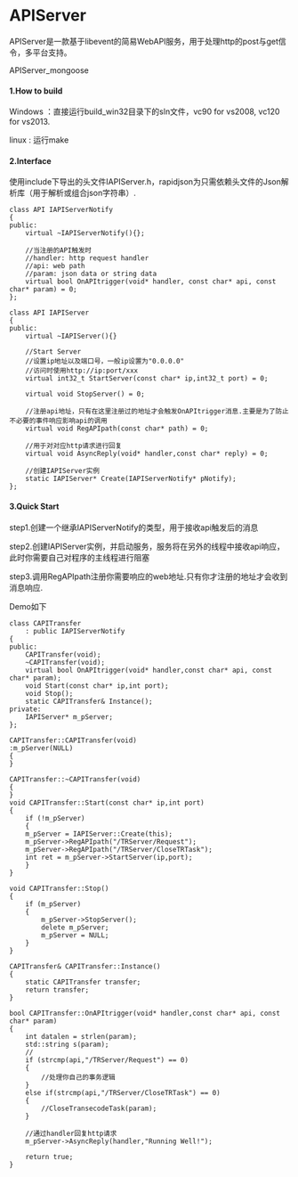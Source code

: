 # APIServer

APIServer是一款基于libevent的简易WebAPI服务，用于处理http的post与get信令，多平台支持。

APIServer_mongoose 

#### 1.How to build

Windows ：直接运行build_win32目录下的sln文件，vc90 for vs2008, vc120 for vs2013.

linux : 运行make

#### 2.Interface

使用include下导出的头文件IAPIServer.h，rapidjson为只需依赖头文件的Json解析库（用于解析或组合json字符串）.


```
class API IAPIServerNotify
{
public:
    virtual ~IAPIServerNotify(){};

    //当注册的API触发时
    //handler: http request handler
    //api: web path
    //param: json data or string data
    virtual bool OnAPItrigger(void* handler, const char* api, const char* param) = 0;
};

class API IAPIServer
{
public:
    virtual ~IAPIServer(){}

    //Start Server
    //设置ip地址以及端口号，一般ip设置为"0.0.0.0"
    //访问时使用http://ip:port/xxx
    virtual int32_t StartServer(const char* ip,int32_t port) = 0;

    virtual void StopServer() = 0;
    
    //注册api地址，只有在这里注册过的地址才会触发OnAPItrigger消息.主要是为了防止不必要的事件响应影响api的调用
    virtual void RegAPIpath(const char* path) = 0;

	//用于对对应http请求进行回复
	virtual void AsyncReply(void* handler,const char* reply) = 0;
	
    //创建IAPIServer实例
    static IAPIServer* Create(IAPIServerNotify* pNotify);
};
```
#### 3.Quick Start

step1.创建一个继承IAPIServerNotify的类型，用于接收api触发后的消息

step2.创建IAPIServer实例，并启动服务，服务将在另外的线程中接收api响应，此时你需要自己对程序的主线程进行阻塞

step3.调用RegAPIpath注册你需要响应的web地址.只有你才注册的地址才会收到消息响应.

Demo如下

```
class CAPITransfer
	: public IAPIServerNotify
{
public:
	CAPITransfer(void);
	~CAPITransfer(void);
	virtual bool OnAPItrigger(void* handler,const char* api, const char* param);
	void Start(const char* ip,int port);
	void Stop();
	static CAPITransfer& Instance();
private:
	IAPIServer* m_pServer;
};

CAPITransfer::CAPITransfer(void)
:m_pServer(NULL)
{
}

CAPITransfer::~CAPITransfer(void)
{
}
void CAPITransfer::Start(const char* ip,int port)
{
    if (!m_pServer)
    {
	m_pServer = IAPIServer::Create(this);
	m_pServer->RegAPIpath("/TRServer/Request");
	m_pServer->RegAPIpath("/TRServer/CloseTRTask");
	int ret = m_pServer->StartServer(ip,port);
    }
}

void CAPITransfer::Stop()
{
    if (m_pServer)
    {
    	m_pServer->StopServer();
    	delete m_pServer;
    	m_pServer = NULL;
    }
}

CAPITransfer& CAPITransfer::Instance()
{
    static CAPITransfer transfer;
    return transfer;
}

bool CAPITransfer::OnAPItrigger(void* handler,const char* api, const char* param)
{
    int datalen = strlen(param);
    std::string s(param);
    //
    if (strcmp(api,"/TRServer/Request") == 0)
    {
	    //处理你自己的事务逻辑
    }
    else if(strcmp(api,"/TRServer/CloseTRTask") == 0)
    {
    	//CloseTransecodeTask(param);
    }
	
    //通过handler回复http请求
	m_pServer->AsyncReply(handler,"Running Well!");
	
    return true;
}
```
